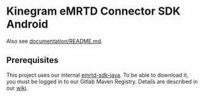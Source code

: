 # Kinegram eMRTD Connector SDK Android

Also see [documentation/README.md](documentation/README.md).

## Prerequisites

This project uses our internal [emrtd-sdk-java]. To be able to download it, you
must be logged in to our Gitlab Maven Registry. Details are described in our
[wiki][wiki-maven-registry].

[emrtd-sdk-java]: https://git.kurzdigital.com/kta/kinegram-emrtd-java-sdk/
[wiki-maven-registry]: https://kurzdigital.atlassian.net/wiki/spaces/KDS/pages/17829696/12.+KDS+Maven+Gradle+Setup+Amazon+S3+and+Gitlab+Registry
